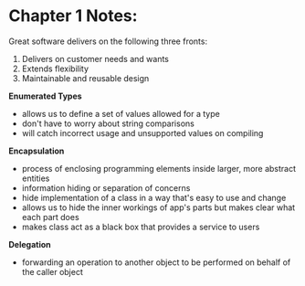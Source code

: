 # Chapter 1 Notes:


Great software delivers on the following three fronts:
1. Delivers on customer needs and wants
2. Extends flexibility
3. Maintainable and reusable design


**Enumerated Types**
- allows us to define a set of values allowed for a type
- don't have to worry about string comparisons
- will catch incorrect usage and unsupported values on compiling

**Encapsulation**
- process of enclosing programming elements inside larger, more abstract entities
- information hiding or separation of concerns
- hide implementation of a class in a way that's easy to use and change
- allows us to hide the inner workings of app's parts but makes clear what each part does
- makes class act as a black box that provides a service to users

**Delegation**
- forwarding an operation to another object to be performed on behalf of the caller object


